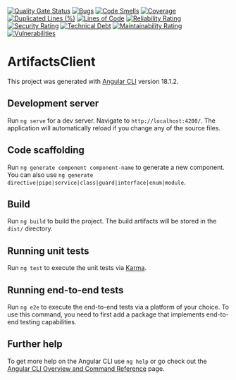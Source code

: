 [![Quality Gate Status](https://sonarcloud.io/api/project_badges/measure?project=stephenspark_artifacts-client&metric=alert_status)](https://sonarcloud.io/summary/new_code?id=stephenspark_artifacts-client)
[![Bugs](https://sonarcloud.io/api/project_badges/measure?project=stephenspark_artifacts-client&metric=bugs)](https://sonarcloud.io/summary/new_code?id=stephenspark_artifacts-client)
[![Code Smells](https://sonarcloud.io/api/project_badges/measure?project=stephenspark_artifacts-client&metric=code_smells)](https://sonarcloud.io/summary/new_code?id=stephenspark_artifacts-client)
[![Coverage](https://sonarcloud.io/api/project_badges/measure?project=stephenspark_artifacts-client&metric=coverage)](https://sonarcloud.io/summary/new_code?id=stephenspark_artifacts-client)
[![Duplicated Lines (%)](https://sonarcloud.io/api/project_badges/measure?project=stephenspark_artifacts-client&metric=duplicated_lines_density)](https://sonarcloud.io/summary/new_code?id=stephenspark_artifacts-client)
[![Lines of Code](https://sonarcloud.io/api/project_badges/measure?project=stephenspark_artifacts-client&metric=ncloc)](https://sonarcloud.io/summary/new_code?id=stephenspark_artifacts-client)
[![Reliability Rating](https://sonarcloud.io/api/project_badges/measure?project=stephenspark_artifacts-client&metric=reliability_rating)](https://sonarcloud.io/summary/new_code?id=stephenspark_artifacts-client)
[![Security Rating](https://sonarcloud.io/api/project_badges/measure?project=stephenspark_artifacts-client&metric=security_rating)](https://sonarcloud.io/summary/new_code?id=stephenspark_artifacts-client)
[![Technical Debt](https://sonarcloud.io/api/project_badges/measure?project=stephenspark_artifacts-client&metric=sqale_index)](https://sonarcloud.io/summary/new_code?id=stephenspark_artifacts-client)
[![Maintainability Rating](https://sonarcloud.io/api/project_badges/measure?project=stephenspark_artifacts-client&metric=sqale_rating)](https://sonarcloud.io/summary/new_code?id=stephenspark_artifacts-client)
[![Vulnerabilities](https://sonarcloud.io/api/project_badges/measure?project=stephenspark_artifacts-client&metric=vulnerabilities)](https://sonarcloud.io/summary/new_code?id=stephenspark_artifacts-client)

# ArtifactsClient

This project was generated with [Angular CLI](https://github.com/angular/angular-cli) version 18.1.2.

## Development server

Run `ng serve` for a dev server. Navigate to `http://localhost:4200/`. The application will automatically reload if you change any of the source files.

## Code scaffolding

Run `ng generate component component-name` to generate a new component. You can also use `ng generate directive|pipe|service|class|guard|interface|enum|module`.

## Build

Run `ng build` to build the project. The build artifacts will be stored in the `dist/` directory.

## Running unit tests

Run `ng test` to execute the unit tests via [Karma](https://karma-runner.github.io).

## Running end-to-end tests

Run `ng e2e` to execute the end-to-end tests via a platform of your choice. To use this command, you need to first add a package that implements end-to-end testing capabilities.

## Further help

To get more help on the Angular CLI use `ng help` or go check out the [Angular CLI Overview and Command Reference](https://angular.dev/tools/cli) page.
